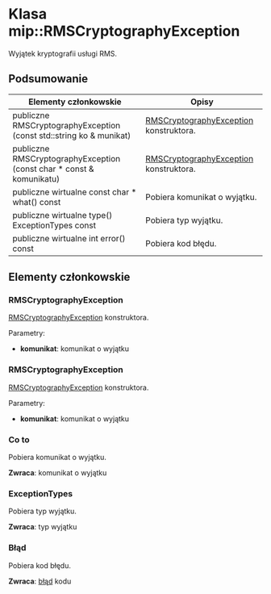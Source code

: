 # <a name="class-miprmscryptographyexception"></a>Klasa mip::RMSCryptographyException 
Wyjątek kryptografii usługi RMS.
  
## <a name="summary"></a>Podsumowanie
 Elementy członkowskie                        | Opisy                                
--------------------------------|---------------------------------------------
 publiczne RMSCryptographyException (const std::string ko & munikat)  |  [RMSCryptographyException](class_mip_rmscryptographyexception.md) konstruktora.
 publiczne RMSCryptographyException (const char * const & komunikatu)  |  [RMSCryptographyException](class_mip_rmscryptographyexception.md) konstruktora.
 publiczne wirtualne const char * what() const  |  Pobiera komunikat o wyjątku.
 publiczne wirtualne type() ExceptionTypes const  |  Pobiera typ wyjątku.
 publiczne wirtualne int error() const  |  Pobiera kod błędu.
  
## <a name="members"></a>Elementy członkowskie
  
### <a name="rmscryptographyexception"></a>RMSCryptographyException
[RMSCryptographyException](class_mip_rmscryptographyexception.md) konstruktora.

Parametry:  
* **komunikat**: komunikat o wyjątku


  
### <a name="rmscryptographyexception"></a>RMSCryptographyException
[RMSCryptographyException](class_mip_rmscryptographyexception.md) konstruktora.

Parametry:  
* **komunikat**: komunikat o wyjątku


  
### <a name="what"></a>Co to
Pobiera komunikat o wyjątku.

  
**Zwraca**: komunikat o wyjątku
  
### <a name="exceptiontypes"></a>ExceptionTypes
Pobiera typ wyjątku.

  
**Zwraca**: typ wyjątku
  
### <a name="error"></a>Błąd
Pobiera kod błędu.

  
**Zwraca**: [błąd](class_mip_error.md) kodu